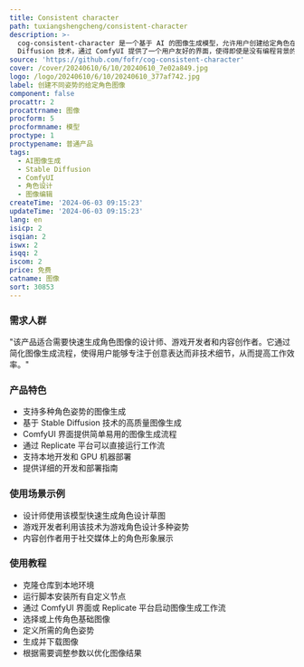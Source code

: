 ```yaml
---
title: Consistent character
path: tuxiangshengcheng/consistent-character
description: >-
  cog-consistent-character 是一个基于 AI 的图像生成模型，允许用户创建给定角色在不同姿势下的图像。它利用了 Stable
  Diffusion 技术，通过 ComfyUI 提供了一个用户友好的界面，使得即使是没有编程背景的用户也能轻松生成高质量的图像。
source: 'https://github.com/fofr/cog-consistent-character'
cover: /cover/20240610/6/10/20240610_7e02a849.jpg
logo: /logo/20240610/6/10/20240610_377af742.jpg
label: 创建不同姿势的给定角色图像
component: false
procattr: 2
procattrname: 图像
procform: 5
procformname: 模型
proctype: 1
proctypename: 普通产品
tags:
  - AI图像生成
  - Stable Diffusion
  - ComfyUI
  - 角色设计
  - 图像编辑
createTime: '2024-06-03 09:15:23'
updateTime: '2024-06-03 09:15:23'
lang: en
isicp: 2
isqian: 2
iswx: 2
isqq: 2
iscom: 2
price: 免费
catname: 图像
sort: 30853
---
```




### 需求人群
"该产品适合需要快速生成角色图像的设计师、游戏开发者和内容创作者。它通过简化图像生成流程，使得用户能够专注于创意表达而非技术细节，从而提高工作效率。"

### 产品特色
* 支持多种角色姿势的图像生成
* 基于 Stable Diffusion 技术的高质量图像生成
* ComfyUI 界面提供简单易用的图像生成流程
* 通过 Replicate 平台可以直接运行工作流
* 支持本地开发和 GPU 机器部署
* 提供详细的开发和部署指南

### 使用场景示例
* 设计师使用该模型快速生成角色设计草图
* 游戏开发者利用该技术为游戏角色设计多种姿势
* 内容创作者用于社交媒体上的角色形象展示

### 使用教程
* 克隆仓库到本地环境
* 运行脚本安装所有自定义节点
* 通过 ComfyUI 界面或 Replicate 平台启动图像生成工作流
* 选择或上传角色基础图像
* 定义所需的角色姿势
* 生成并下载图像
* 根据需要调整参数以优化图像结果

  
